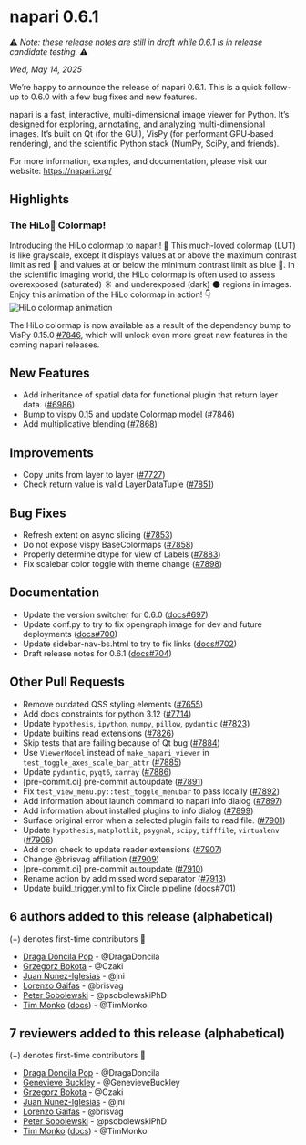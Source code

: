 # napari 0.6.1

⚠️ *Note: these release notes are still in draft while 0.6.1 is in release candidate testing.* ⚠️

*Wed, May 14, 2025*

We’re happy to announce the release of napari 0.6.1. This is a quick follow-up to 0.6.0 with a few bug fixes and new features.

napari is a fast, interactive, multi-dimensional image viewer for Python. It’s designed for exploring, annotating, and analyzing multi-dimensional images. It’s built on Qt (for the GUI), VisPy (for performant GPU-based rendering), and the scientific Python stack (NumPy, SciPy, and friends).

For more information, examples, and documentation, please visit our website: https://napari.org/

## Highlights

### The HiLo👋 Colormap!

Introducing the HiLo colormap to napari! 🎨
This much-loved colormap (LUT) is like grayscale, except it displays values at or above the maximum contrast limit as red 🔴 and values at or below the minimum contrast limit as blue 🔵.
In the scientific imaging world, the HiLo colormap is often used to assess overexposed (saturated) ☀️ and underexposed (dark) 🌑 regions in images.
Enjoy this animation of the HiLo colormap in action! 👇
![HiLo colormap animation](https://github.com/user-attachments/assets/b77e98b4-3f9c-437a-b169-2444544ee454)

The HiLo colormap is now available as a result of the dependency bump to VisPy 0.15.0 [#7846](https://github.com/napari/napari/pull/7846), which will unlock even more great new features in the coming napari releases.

## New Features

- Add inheritance of spatial data for functional plugin that return layer data.  ([#6986](https://github.com/napari/napari/pull/6986))
- Bump to vispy 0.15 and update Colormap model ([#7846](https://github.com/napari/napari/pull/7846))
- Add multiplicative blending ([#7868](https://github.com/napari/napari/pull/7868))

## Improvements

- Copy units from layer to layer ([#7727](https://github.com/napari/napari/pull/7727))
- Check return value is valid LayerDataTuple ([#7851](https://github.com/napari/napari/pull/7851))

## Bug Fixes

- Refresh extent on async slicing ([#7853](https://github.com/napari/napari/pull/7853))
- Do not expose vispy BaseColormaps ([#7858](https://github.com/napari/napari/pull/7858))
- Properly determine dtype for view of Labels ([#7883](https://github.com/napari/napari/pull/7883))
- Fix scalebar color toggle with theme change ([#7898](https://github.com/napari/napari/pull/7898))

## Documentation

- Update the version switcher for 0.6.0 ([docs#697](https://github.com/napari/docs/pull/697))
- Update conf.py to try to fix opengraph image for dev and future deployments ([docs#700](https://github.com/napari/docs/pull/700))
- Update sidebar-nav-bs.html to try to fix links ([docs#702](https://github.com/napari/docs/pull/702))
- Draft release notes for 0.6.1 ([docs#704](https://github.com/napari/docs/pull/704))

## Other Pull Requests

- Remove outdated QSS styling elements ([#7655](https://github.com/napari/napari/pull/7655))
- Add docs constraints for python 3.12 ([#7714](https://github.com/napari/napari/pull/7714))
- Update `hypothesis`, `ipython`, `numpy`, `pillow`, `pydantic` ([#7823](https://github.com/napari/napari/pull/7823))
- Update builtins read extensions ([#7826](https://github.com/napari/napari/pull/7826))
- Skip tests that are failing because of Qt bug ([#7884](https://github.com/napari/napari/pull/7884))
- Use `ViewerModel` instead of `make_napari_viewer` in `test_toggle_axes_scale_bar_attr` ([#7885](https://github.com/napari/napari/pull/7885))
- Update `pydantic`, `pyqt6`, `xarray` ([#7886](https://github.com/napari/napari/pull/7886))
- [pre-commit.ci] pre-commit autoupdate ([#7891](https://github.com/napari/napari/pull/7891))
- Fix `test_view_menu.py::test_toggle_menubar` to pass locally ([#7892](https://github.com/napari/napari/pull/7892))
- Add information about launch command to napari info dialog ([#7897](https://github.com/napari/napari/pull/7897))
- Add information about installed plugins to info dialog ([#7899](https://github.com/napari/napari/pull/7899))
- Surface original error when a selected plugin fails to read file. ([#7901](https://github.com/napari/napari/pull/7901))
- Update `hypothesis`, `matplotlib`, `psygnal`, `scipy`, `tifffile`, `virtualenv` ([#7906](https://github.com/napari/napari/pull/7906))
- Add cron check to update reader extensions ([#7907](https://github.com/napari/napari/pull/7907))
- Change @brisvag affiliation ([#7909](https://github.com/napari/napari/pull/7909))
- [pre-commit.ci] pre-commit autoupdate ([#7910](https://github.com/napari/napari/pull/7910))
- Rename action by add missed word separator ([#7913](https://github.com/napari/napari/pull/7913))
- Update build_trigger.yml to fix Circle pipeline ([docs#701](https://github.com/napari/docs/pull/701))


## 6 authors added to this release (alphabetical)

(+) denotes first-time contributors 🥳

- [Draga Doncila Pop](https://github.com/napari/napari/commits?author=DragaDoncila) - @DragaDoncila
- [Grzegorz Bokota](https://github.com/napari/napari/commits?author=Czaki) - @Czaki
- [Juan Nunez-Iglesias](https://github.com/napari/docs/commits?author=jni) - @jni
- [Lorenzo Gaifas](https://github.com/napari/napari/commits?author=brisvag) - @brisvag
- [Peter Sobolewski](https://github.com/napari/docs/commits?author=psobolewskiPhD) - @psobolewskiPhD
- [Tim Monko](https://github.com/napari/napari/commits?author=TimMonko) ([docs](https://github.com/napari/docs/commits?author=TimMonko))  - @TimMonko


## 7 reviewers added to this release (alphabetical)

(+) denotes first-time contributors 🥳

- [Draga Doncila Pop](https://github.com/napari/napari/commits?author=DragaDoncila) - @DragaDoncila
- [Genevieve Buckley](https://github.com/napari/docs/commits?author=GenevieveBuckley) - @GenevieveBuckley
- [Grzegorz Bokota](https://github.com/napari/napari/commits?author=Czaki) - @Czaki
- [Juan Nunez-Iglesias](https://github.com/napari/docs/commits?author=jni) - @jni
- [Lorenzo Gaifas](https://github.com/napari/napari/commits?author=brisvag) - @brisvag
- [Peter Sobolewski](https://github.com/napari/docs/commits?author=psobolewskiPhD) - @psobolewskiPhD
- [Tim Monko](https://github.com/napari/napari/commits?author=TimMonko) ([docs](https://github.com/napari/docs/commits?author=TimMonko))  - @TimMonko

